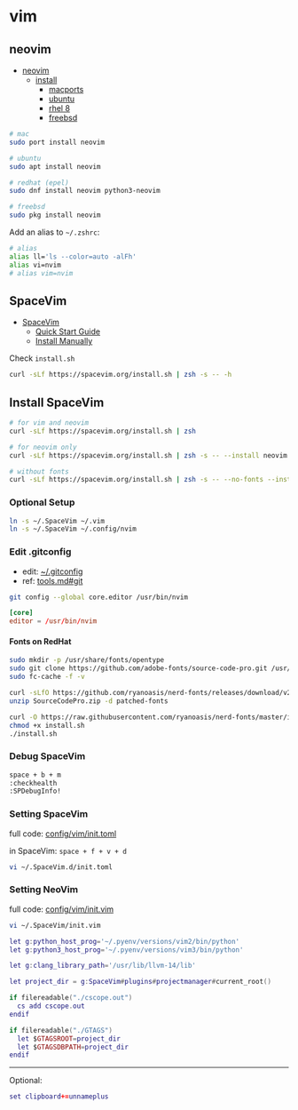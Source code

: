 # vim

## neovim

- [neovim](https://github.com/neovim/neovim)
  - [install](https://github.com/neovim/neovim/wiki/Installing-Neovim)
    - [macports](https://github.com/neovim/neovim/wiki/Installing-Neovim#macports)
    - [ubuntu](https://github.com/neovim/neovim/wiki/Installing-Neovim#ubuntu)
    - [rhel 8](https://github.com/neovim/neovim/wiki/Installing-Neovim#centos-8--rhel-8)
    - [freebsd](https://github.com/neovim/neovim/wiki/Installing-Neovim#freebsd)

```bash
# mac
sudo port install neovim

# ubuntu
sudo apt install neovim

# redhat (epel)
sudo dnf install neovim python3-neovim

# freebsd
sudo pkg install neovim
```

Add an alias to `~/.zshrc`:

```bash
# alias
alias ll='ls --color=auto -alFh'
alias vi=nvim
# alias vim=nvim
```

## SpaceVim

- [SpaceVim](https://spacevim.org)
  - [Quick Start Guide](https://spacevim.org/quick-start-guide/)
  - [Install Manually](https://spacevim.org/faq/#how-to-install-spacevim-manually)

Check `install.sh`

```bash
curl -sLf https://spacevim.org/install.sh | zsh -s -- -h
```

## Install SpaceVim

```bash
# for vim and neovim
curl -sLf https://spacevim.org/install.sh | zsh

# for neovim only
curl -sLf https://spacevim.org/install.sh | zsh -s -- --install neovim

# without fonts
curl -sLf https://spacevim.org/install.sh | zsh -s -- --no-fonts --install neovim
```

### Optional Setup

```bash
ln -s ~/.SpaceVim ~/.vim
ln -s ~/.SpaceVim ~/.config/nvim
```

### Edit .gitconfig

- edit: [~/.gitconfig](config/gitconfig)
- ref: [tools.md#git](tools.md#git)

```bash
git config --global core.editor /usr/bin/nvim
```

```toml
[core]
editor = /usr/bin/nvim
```

#### Fonts on RedHat

```bash
sudo mkdir -p /usr/share/fonts/opentype
sudo git clone https://github.com/adobe-fonts/source-code-pro.git /usr/share/fonts/opentype/source-code-pro
sudo fc-cache -f -v
```

```bash
curl -sLfO https://github.com/ryanoasis/nerd-fonts/releases/download/v2.2.2/SourceCodePro.zip
unzip SourceCodePro.zip -d patched-fonts

curl -O https://raw.githubusercontent.com/ryanoasis/nerd-fonts/master/install.sh
chmod +x install.sh
./install.sh
```

### Debug SpaceVim

```bash
space + b + m
:checkhealth
:SPDebugInfo!
```

### Setting SpaceVim

full code: [config/vim/init.toml](config/vim/init.toml)

in SpaceVim: `space + f + v + d`

```bash
vi ~/.SpaceVim.d/init.toml
```

### Setting NeoVim

full code: [config/vim/init.vim](config/vim/init.vim)

```bash
vi ~/.SpaceVim/init.vim
```

```lua
let g:python_host_prog='~/.pyenv/versions/vim2/bin/python'
let g:python3_host_prog='~/.pyenv/versions/vim3/bin/python'

let g:clang_library_path='/usr/lib/llvm-14/lib'

let project_dir = g:SpaceVim#plugins#projectmanager#current_root()

if filereadable("./cscope.out")
  cs add cscope.out
endif

if filereadable("./GTAGS")
  let $GTAGSROOT=project_dir
  let $GTAGSDBPATH=project_dir
endif
```

---

Optional:

```lua
set clipboard+=unnameplus
```
